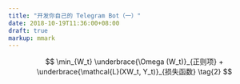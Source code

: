 ```yaml
---
title: "开发你自己的 Telegram Bot（一）"
date: 2018-10-19T11:36:00+08:00
draft: true
markup: mmark
---
```


$$
\min_{W_t} \underbrace{\Omega (W_t)}_{正则项} + \underbrace{\mathcal{L}(XW_t, Y_t)}_{损失函数} \tag{2}
$$